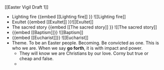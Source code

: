 [[Easter Vigil Draft 1]]
- Lighting fire {{embed [[Lighting fire]] }} ![[Lighting fire]]
- Exultet {{embed [[Exultet]] }}![[Exultet]]
- The sacred story {{embed [[The sacred story]] }} ![[The sacred story]]
- {{embed [[Baptism]]}} ![[Baptism]]
- {{embed [[Eucharist]]}} ![[Eucharist]]
- Theme. To be an Easter people. Becoming. Be convicted as one. This is who we are. When we say **go forth**,  it is with impact and power.
	- They will know we are Christians by our love. Corny but true or cheap and false.
	-